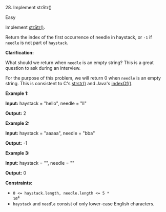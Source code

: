 28\. Implement strStr()

Easy

Implement [strStr()](http://www.cplusplus.com/reference/cstring/strstr/).

Return the index of the first occurrence of needle in haystack, or `-1` if `needle` is not part of `haystack`.

**Clarification:**

What should we return when `needle` is an empty string? This is a great question to ask during an interview.

For the purpose of this problem, we will return 0 when `needle` is an empty string. This is consistent to C's [strstr()](http://www.cplusplus.com/reference/cstring/strstr/) and Java's [indexOf()](https://docs.oracle.com/javase/7/docs/api/java/lang/String.html#indexOf(java.lang.String)).

**Example 1:**

**Input:** haystack = "hello", needle = "ll"

**Output:** 2 

**Example 2:**

**Input:** haystack = "aaaaa", needle = "bba"

**Output:** -1 

**Example 3:**

**Input:** haystack = "", needle = ""

**Output:** 0 

**Constraints:**

*   <code>0 <= haystack.length, needle.length <= 5 * 10<sup>4</sup></code>
*   `haystack` and `needle` consist of only lower-case English characters.